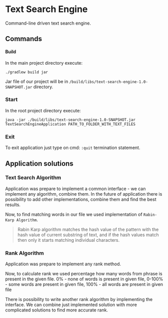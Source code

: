 # Text Search Engine
Command-line driven text search engine.

## Commands

#### Build

In the main project directory execute:
```
./gradlew build jar
```

Jar file of our project will be in ```/build/libs/text-search-engine-1.0-SNAPSHOT.jar``` directory.

### Start

In the root project directory execute:

```java -jar ./build/libs/text-search-engine-1.0-SNAPSHOT.jar TextSearchEngineApplication PATH_TO_FOLDER_WITH_TEXT_FILES```

### Exit

To exit application just type on cmd: ```:quit``` termination statement.

## Application solutions

### Text Search Algorithm

Application was prepare to implement a common interface - we can implement any algorithm, combine them. In the future of application there is possibility to add other implementations, combine them and find the best results. 

Now, to find matching words in our file we used implementation of ```Rabin-Karp Algorithm```. 
> Rabin Karp algorithm matches the hash value of the pattern with the hash value of current substring of text, and if the hash values match then only it starts matching individual characters.

### Rank Algorithm

Application was prepare to implement any rank method.

Now, to calculate rank we used percentage how many words from phrase is present in the given file.
0% - none of words is present in given file,
0-100% - some words are present in given file,
100% - all words are present in given file

There is possibility to write another rank algorithm by implementing the interface.
We can combine just implemented solution with more complicated solutions to find more accurate rank.